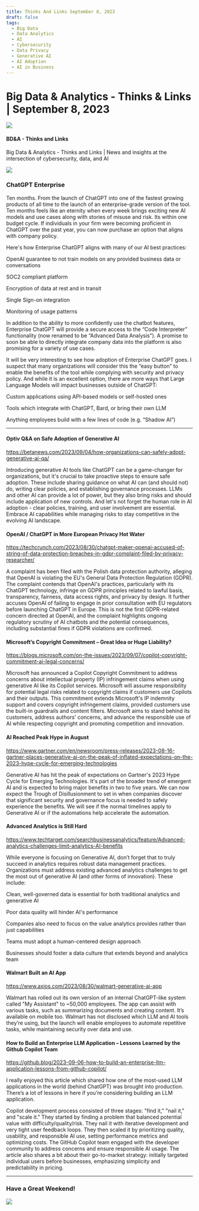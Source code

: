 ```yaml
---
title: Thinks And Links September 8, 2023
draft: false
tags:
  - Big Data
  - Data Analytics
  - AI
  - Cybersecurity
  - Data Privacy
  - Generative AI
  - AI Adoption
  - AI in Business
---
```


# Big Data & Analytics - Thinks & Links | September 8, 2023

![](../images\1679742887729)

#### BD&A - Thinks and Links

Big Data & Analytics - Thinks and Links | News and insights at the intersection of cybersecurity, data, and AI

![](../https://media.licdn.com/mediaD4E12AQEMz1EFuqXacw)

### ChatGPT Enterprise

Ten months. From the launch of ChatGPT into one of the fastest growing products of all time to the launch of an enterprise-grade version of the tool. Ten months feels like an eternity when every week brings exciting new AI models and use cases along with stories of misuse and risk. Its within one budget cycle. If individuals in your firm were becoming proficient in ChatGPT over the past year, you can now purchase an option that aligns with company policy.

Here's how Enterprise ChatGPT aligns with many of our AI best practices:

OpenAI guarantee to not train models on any provided business data or conversations

SOC2 compliant platform

Encryption of data at rest and in transit

Single Sign-on integration

Monitoring of usage patterns

In addition to the ability to more confidently use the chatbot features, Enterprise ChatGPT will provide a secure access to the “Code Interpreter” functionality (now renamed to be “Advanced Data Analysis”). A promise to soon be able to directly integrate company data into the platform is also promising for a variety of use cases.

It will be very interesting to see how adoption of Enterprise ChatGPT goes. I suspect that many organizations will consider this the “easy button” to enable the benefits of the tool while complying with security and privacy policy. And while it is an excellent option, there are more ways that Large Language Models will impact businesses outside of ChatGPT:

Custom applications using API-based models or self-hosted ones

Tools which integrate with ChatGPT, Bard, or bring their own LLM

Anything employees build with a few lines of code (e.g. “Shadow AI”)

---

#### Optiv Q&A on Safe Adoption of Generative AI

https://betanews.com/2023/09/04/how-organizations-can-safely-adopt-generative-ai-qa/

Introducing generative AI tools like ChatGPT can be a game-changer for organizations, but it's crucial to take proactive steps to ensure safe adoption. These include sharing guidance on what AI can (and should not) do, writing clear policies, and establishing governance processes. LLMs and other AI can provide a lot of power, but they also bring risks and should include application of new controls. And let's not forget the human role in AI adoption - clear policies, training, and user involvement are essential. Embrace AI capabilities while managing risks to stay competitive in the evolving AI landscape.

#### OpenAI / ChatGPT in More European Privacy Hot Water

https://techcrunch.com/2023/08/30/chatgpt-maker-openai-accused-of-string-of-data-protection-breaches-in-gdpr-complaint-filed-by-privacy-researcher/

A complaint has been filed with the Polish data protection authority, alleging that OpenAI is violating the EU's General Data Protection Regulation (GDPR). The complaint contends that OpenAI's practices, particularly with its ChatGPT technology, infringe on GDPR principles related to lawful basis, transparency, fairness, data access rights, and privacy by design. It further accuses OpenAI of failing to engage in prior consultation with EU regulators before launching ChatGPT in Europe. This is not the first GDPR-related concern directed at OpenAI, and the complaint highlights ongoing regulatory scrutiny of AI chatbots and the potential consequences, including substantial fines if GDPR violations are confirmed.

#### Microsoft’s Copyright Commitment – Great Idea or Huge Liability?

https://blogs.microsoft.com/on-the-issues/2023/09/07/copilot-copyright-commitment-ai-legal-concerns/

Microsoft has announced a Copilot Copyright Commitment to address concerns about intellectual property (IP) infringement claims when using generative AI like its Copilot services. Microsoft will assume responsibility for potential legal risks related to copyright claims if customers use Copilots and their outputs. This commitment extends Microsoft's IP indemnity support and covers copyright infringement claims, provided customers use the built-in guardrails and content filters. Microsoft aims to stand behind its customers, address authors' concerns, and advance the responsible use of AI while respecting copyright and promoting competition and innovation.

#### AI Reached Peak Hype in August

https://www.gartner.com/en/newsroom/press-releases/2023-08-16-gartner-places-generative-ai-on-the-peak-of-inflated-expectations-on-the-2023-hype-cycle-for-emerging-technologies

Generative AI has hit the peak of expectations on Gartner's 2023 Hype Cycle for Emerging Technologies. It's part of the broader trend of emergent AI and is expected to bring major benefits in two to five years. We can now expect the Trough of Disillusionment to set in when companies discover that significant security and governance focus is needed to safely experience the benefits. We will see if the normal timelines apply to Generative AI or if the automations help accelerate the automation.

#### Advanced Analytics is Still Hard

https://www.techtarget.com/searchbusinessanalytics/feature/Advanced-analytics-challenges-limit-analytics-AI-benefits

While everyone is focusing on Generative AI, don’t forget that to truly succeed in analytics requires robust data management practices. Organizations must address existing advanced analytics challenges to get the most out of generative AI (and other forms of innovation). These include:

Clean, well-governed data is essential for both traditional analytics and generative AI

Poor data quality will hinder AI's performance

Companies also need to focus on the value analytics provides rather than just capabilities

Teams must adopt a human-centered design approach

Businesses should foster a data culture that extends beyond and analytics team

#### Walmart Built an AI App

https://www.axios.com/2023/08/30/walmart-generative-ai-app

Walmart has rolled out its own version of an internal ChatGPT-like system called "My Assistant" to ~50,000 employees. The app can assist with various tasks, such as summarizing documents and creating content. It’s available on mobile too. Walmart has not disclosed which LLM and AI tools they’re using, but the launch will enable employees to automate repetitive tasks, while maintaining security over data and use.

#### How to Build an Enterprise LLM Application – Lessons Learned by the Github Copilot Team

https://github.blog/2023-09-06-how-to-build-an-enterprise-llm-application-lessons-from-github-copilot/

I really enjoyed this article which shared how one of the most-used LLM applications in the world (behind ChatGPT) was brought into production. There’s a lot of lessons in here if you’re considering building an LLM application.

Copilot development process consisted of three stages: "find it," "nail it," and "scale it." They started by finding a problem that balanced potential value with difficulty/quality/risk. They nail it with iterative development and very tight user feedback loops. They then scaled it by prioritizing quality, usability, and responsible AI use, setting performance metrics and optimizing costs. The GitHub Copilot team engaged with the developer community to address concerns and ensure responsible AI usage. The article also shares a bit about their go-to-market strategy: initially targeted individual users before businesses, emphasizing simplicity and predictability in pricing.

---

### Have a Great Weekend!

![](../images\1694217371821)
